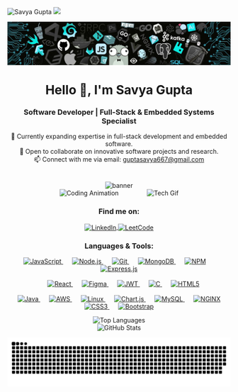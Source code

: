<p align="left"> <img src="https://komarev.com/ghpvc/?username=savyagupta-2004&label=Profile%20views&color=0e75b6&style=flat" alt="Savya Gupta" /> <a href="https://savyagupta-2004.github.io/"><img src="https://img.shields.io/badge/Website-46a2f1.svg?&style=flat-square&logo=Google-Chrome&logoColor=white&link=https://savyagupta-2004.github.io/"/></a> </p>
<!-- <img src="./header.png"> -->
 <img align="center" src="./banner.jpg" alt="banner"  />
<h1 align="center">Hello 👋, I'm Savya Gupta</h1>
<h3 align="center">Software Developer | Full-Stack & Embedded Systems Specialist</h3>
<div align="center">  
        🌱 Currently expanding expertise in full-stack development and embedded software. <br>
        👯 Open to collaborate on innovative software projects and research. <br>
        📫 Connect with me via email: <a href="mailto:guptasavya667@gmail.com">guptasavya667@gmail.com</a> <br>
</div>
<br>
<br>
<div align="center">
    <img align="center" src="./animated.gif" alt="banner"  />
</div>
<div align="center">
    <img src="https://user-images.githubusercontent.com/74038190/216644497-1951db19-8f3d-4e44-ac08-8e9d7e0d94a7.gif" style="width: 300px;margin-right: 60px" alt="Coding Animation">
    <img src="https://user-images.githubusercontent.com/97904458/200912394-9ab7bea1-30fa-4a70-a460-d53e759c511c.gif" style="width: 300px;" alt="Tech Gif">
</div>
<h3 align="center">Find me on:</h3>
<p align="center">
    <a href="https://www.linkedin.com/in/-savyagupta/" target="_blank">
        <img align="center" src="https://raw.githubusercontent.com/rahuldkjain/github-profile-readme-generator/master/src/images/icons/Social/linked-in-alt.svg" alt="LinkedIn" height="30" width="40" />
    </a>
    <a href="https://leetcode.com/u/savya_gupta/" target="_blank">
        <img align="center" src="https://raw.githubusercontent.com/rahuldkjain/github-profile-readme-generator/master/src/images/icons/Social/leet-code.svg" alt="LeetCode" height="30" width="40" />
    </a>
</p>
<h3 align="center">Languages & Tools:</h3>
<p align="center"> 
    <a href="https://developer.mozilla.org/en-US/docs/Web/JavaScript" target="_blank" rel="noreferrer"> <img src="https://img.shields.io/badge/javascript-%23323330.svg?style=for-the-badge&logo=javascript&logoColor=%23F7DF1E" alt="JavaScript" /> </a> 
    <span style="margin-right: 20px;"></span>
    <a href="https://nodejs.org" target="_blank" rel="noreferrer"> <img src="https://img.shields.io/badge/node.js-6DA55F?style=for-the-badge&logo=node.js&logoColor=white" alt="Node.js" /> </a> 
    <span style="margin-right: 20px;"></span>
    <a href="https://git-scm.com/" target="_blank" rel="noreferrer">
        <img src="https://img.shields.io/badge/git-%23F05032.svg?style=for-the-badge&logo=git&logoColor=white" alt="Git" />
    </a>
    <span style="margin-right: 20px;"></span>
    <a href="https://www.mongodb.com/" target="_blank" rel="noreferrer"> <img src="https://img.shields.io/badge/mongodb-%234ea94b.svg?style=for-the-badge&logo=mongodb&logoColor=white" alt="MongoDB" /> </a> 
    <span style="margin-right: 20px;"></span>  
    <a href="https://www.npmjs.com/" target="_blank" rel="noreferrer">
        <img src="https://img.shields.io/badge/npm-%23CB3837.svg?style=for-the-badge&logo=npm&logoColor=white" alt="NPM" />
    </a>
    <span style="margin-right: 20px;"></span>
    <a href="https://expressjs.com/" target="_blank" rel="noreferrer">
        <img src="https://img.shields.io/badge/express.js-%23404D59.svg?style=for-the-badge&logo=express&logoColor=%2361DAFB" alt="Express.js" />
    </a>   
    <br><br>
    <span style="margin-right: 20px;"></span>
    <a href="https://reactjs.org/" target="_blank" rel="noreferrer">
        <img src="https://img.shields.io/badge/react-%2320232a.svg?style=for-the-badge&logo=react&logoColor=%2361DAFB" alt="React" />
    </a>      
    <span style="margin-right: 20px;"></span>      
    <a href="https://www.figma.com/" target="_blank" rel="noreferrer"> <img src="https://img.shields.io/badge/figma-%23F24E1E.svg?style=for-the-badge&logo=figma&logoColor=white" alt="Figma"/> </a> 
    <span style="margin-right: 20px;"></span>      
    <a href="#" target="_blank" rel="noreferrer">
        <img src="https://img.shields.io/badge/jwt-black?style=for-the-badge&logo=JSON%20web%20tokens" alt="JWT" />
    </a>
    <span style="margin-right: 20px;"></span> 
    <a href="https://www.cprogramming.com/" target="_blank" rel="noreferrer"> <img src="https://img.shields.io/badge/c-%2300599C.svg?style=for-the-badge&logo=c&logoColor=white" alt="C" /> </a>                     
    <span style="margin-right: 20px;"></span>
    <a href="https://www.w3.org/html/" target="_blank" rel="noreferrer"> <img src="https://img.shields.io/badge/html5-%23E34F26.svg?style=for-the-badge&logo=html5&logoColor=white" alt="HTML5" /> </a> 
    <br><br>
    <span style="margin-right: 20px;"></span>
    <a href="https://www.java.com" target="_blank" rel="noreferrer"> <img src="https://img.shields.io/badge/java-%23ED8B00.svg?style=for-the-badge&logo=openjdk&logoColor=white" alt="Java" /> </a>
    <span style="margin-right: 20px;"></span>
    <a href="https://aws.amazon.com" target="_blank" rel="noreferrer"> <img src="https://img.shields.io/badge/aws-%23FF9900.svg?style=for-the-badge&logo=amazon-aws&logoColor=white" alt="AWS" /> </a>         
    <span style="margin-right: 20px;"></span>
    <a href="https://www.linux.org/" target="_blank" rel="noreferrer">
        <img src="https://img.shields.io/badge/linux-%23FCC624.svg?style=for-the-badge&logo=linux&logoColor=black" alt="Linux" />
    </a>
    <span style="margin-right: 20px;"></span> 
    <a href="https://www.chartjs.org" target="_blank" rel="noreferrer"> <img src="https://img.shields.io/badge/chart.js-F5788D.svg?style=for-the-badge&logo=chart.js&logoColor=white" alt="Chart.js" /> </a>          
    <span style="margin-right: 20px;"></span>      
    <a href="https://www.mysql.com/" target="_blank" rel="noreferrer">
        <img src="https://img.shields.io/badge/mysql-%2300000f.svg?style=for-the-badge&logo=mysql&logoColor=white" alt="MySQL" />
    </a>
    <span style="margin-right: 20px;"></span>        
    <a href="https://www.nginx.com" target="_blank" rel="noreferrer"> <img src="https://img.shields.io/badge/nginx-%23009639.svg?style=for-the-badge&logo=nginx&logoColor=white" alt="NGINX" /> </a> 
    <span style="margin-right: 20px;"></span>
    <a href="https://www.w3schools.com/css/" target="_blank" rel="noreferrer"> <img src="https://img.shields.io/badge/css3-%231572B6.svg?style=for-the-badge&logo=css3&logoColor=white" alt="CSS3"/> </a> 
    <span style="margin-right: 20px;"></span>
    <a href="https://getbootstrap.com" target="_blank" rel="noreferrer"> <img src="https://img.shields.io/badge/bootstrap-%238511FA.svg?style=for-the-badge&logo=bootstrap&logoColor=white" alt="Bootstrap" /> </a> 
</p>  
</p>
<div align="center">
  <img src="https://github-readme-stats.vercel.app/api/top-langs/?username=savyagupta-2004&theme=dark&hide_border=true&include_all_commits=false&count_private=false&layout=compact" alt="Top Languages"/>
  <br>
  <img src="https://github-readme-stats.vercel.app/api?username=savyagupta-2004&theme=dark&hide_border=true&include_all_commits=false&count_private=false" alt="GitHub Stats"/>
</div>
<p align="center">
  <img src="https://raw.githubusercontent.com/Elanza-48/Elanza-48/main/resources/img/github-contribution-grid-snake.svg" alt="GitHub Contribution Snake" />
</p>
